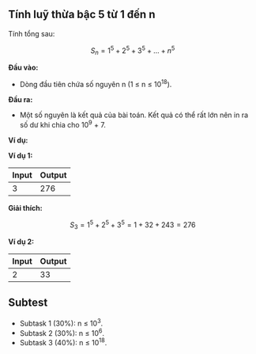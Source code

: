 ## Tính luỹ thừa bậc 5 từ 1 đến n

Tính tổng sau:

$$S_n = 1^5 + 2^5 + 3^5 + ... + n^5$$

**Đầu vào:**

- Dòng đầu tiên chứa số nguyên n (1 ≤ n ≤ 10<sup>18</sup>).

**Đầu ra:**

- Một số nguyên là kết quả của bài toán. Kết quả có thể rất lớn nên in ra số dư khi chia cho 10<sup>9</sup> + 7.

**Ví dụ:**

**Ví dụ 1:**

| Input | Output |
| :--- | :--- |
| 3 | 276 |

**Giải thích:**

$$S_3 = 1^5 + 2^5 + 3^5 = 1 + 32 + 243 = 276 $$

**Ví dụ 2:**

| Input | Output |
| :--- | :--- |
| 2 | 33 |

## Subtest

- Subtask 1 (30%): n ≤ 10<sup>3</sup>.
- Subtask 2 (30%): n ≤ 10<sup>6</sup>.
- Subtask 3 (40%): n ≤ 10<sup>18</sup>.
